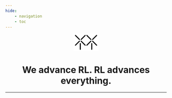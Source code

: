 ```yaml
---
hide: 
    - navigation
    - toc
---
```


<div align='center'>
    <img src="/assets/images/horizontal_logo.svg" style="width: 15%;">
    <h1>We advance RL. RL advances everything.</h1>
    <hr>
</div>